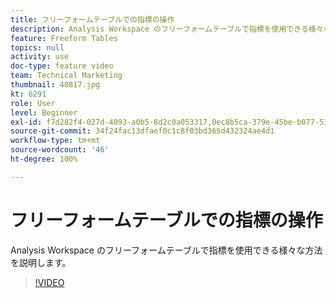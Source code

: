 ```yaml
---
title: フリーフォームテーブルでの指標の操作
description: Analysis Workspace のフリーフォームテーブルで指標を使用できる様々な方法を説明します。
feature: Freeform Tables
topics: null
activity: use
doc-type: feature video
team: Technical Marketing
thumbnail: 40817.jpg
kt: 6291
role: User
level: Beginner
exl-id: f7d282f4-027d-4093-a0b5-8d2c0a053317,0ec8b5ca-379e-45be-b077-514af318f42a
source-git-commit: 34f24fac13dfaef0c1c8f03bd365d432324ae4d1
workflow-type: tm+mt
source-wordcount: '46'
ht-degree: 100%

---
```


# フリーフォームテーブルでの指標の操作

Analysis Workspace のフリーフォームテーブルで指標を使用できる様々な方法を説明します。

>[!VIDEO](https://video.tv.adobe.com/v/40817/?quality=12&learn=on)

